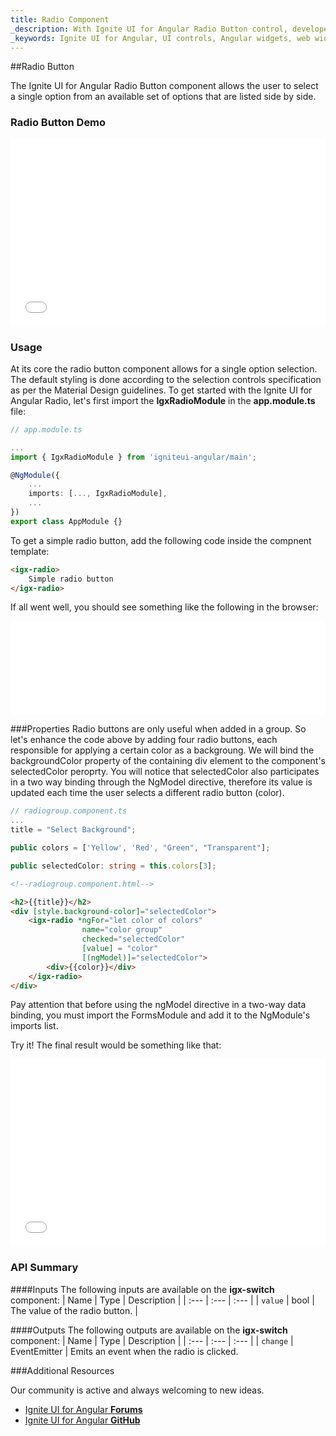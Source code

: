 ```yaml
---
title: Radio Component
_description: With Ignite UI for Angular Radio Button control, developers can seamlessly present lists of options for users to select for better UI.
_keywords: Ignite UI for Angular, UI controls, Angular widgets, web widgets, UI widgets, Angular, Native Angular Components Suite, Native Angular Controls, Native Angular Components Library, Angular Radio Button components, Angular Radio Button controls
---
```


##Radio Button
<p class="highlight">The Ignite UI for Angular Radio Button component allows the user to select a single option from an available set of options that are listed side by side.</p>
<div class="divider"></div>

### Radio Button Demo
<div class="sample-container" style="height:300px">
<iframe src='{environment:demosBaseUrl}/radio-sample-2' width="100%" height="100%" seamless frameBorder="0"></iframe>
</div>
<div class="divider--half"></div>

### Usage

At its core the radio button component allows for a single option selection. The default styling is done according to the selection controls specification as per the Material Design guidelines.
To get started with the Ignite UI for Angular Radio, let's first import the **IgxRadioModule** in the **app.module.ts** file:

```typescript
// app.module.ts

...
import { IgxRadioModule } from 'igniteui-angular/main';

@NgModule({
    ...
    imports: [..., IgxRadioModule],
    ...
})
export class AppModule {}
```
To get a simple radio button, add the following code inside the compnent template:

```html
<igx-radio>
    Simple radio button
</igx-radio>
```

If all went well, you should see something like the following in the browser:

<div class="sample-container" style="height: 150px">
<iframe src='{environment:demosBaseUrl}/radio-sample-1' width="100%" height="100%" seamless frameBorder="0"></iframe>
</div>

###Properties
Radio buttons are only useful when added in a group.
So let's enhance the code above by adding four radio buttons, each responsible for applying a certain color as a backgroung. We will bind the backgroundColor property of the containing div element to the component's selectedColor peroprty. You will notice that selectedColor also participates in a two way binding through the NgModel directive, therefore its value is updated each time the user selects a different radio button (color).

```typescript
// radiogroup.component.ts
...
title = "Select Background";

public colors = ['Yellow', 'Red', "Green", "Transparent"];

public selectedColor: string = this.colors[3];

```

```html
<!--radiogroup.component.html-->

<h2>{{title}}</h2>
<div [style.background-color]="selectedColor">
    <igx-radio *ngFor="let color of colors" 
                name="color group" 
                checked="selectedColor" 
                [value] = "color" 
                [(ngModel)]="selectedColor">
        <div>{{color}}</div>
    </igx-radio>
</div>
```

Pay attention that before using the ngModel directive in a two-way data binding, you must import the FormsModule and add it to the NgModule's imports list.

Try it! The final result would be something like that:

<div class="sample-container" style="height: 300px">
<iframe src='{environment:demosBaseUrl}/radio-sample-2' width="100%" height="100%" seamless frameBorder="0"></iframe>
</div>

### API Summary

####Inputs
The following inputs are available on the **igx-switch** component:
| Name | Type | Description |
| :--- | :--- | :--- |
| `value` | bool | The value of the radio button. |

<div class="divider"></div>

####Outputs
The following outputs are available on the **igx-switch** component:
| Name | Type | Description |
| :--- | :--- | :--- |
| `change` | EventEmitter | Emits an event when the radio is clicked. 

###Additional Resources

<div class="divider--half"></div>
Our community is active and always welcoming to new ideas.

* [Ignite UI for Angular **Forums**](https://www.infragistics.com/community/forums/f/ignite-ui-for-angular)
* [Ignite UI for Angular **GitHub**](https://github.com/IgniteUI/igniteui-angular)








